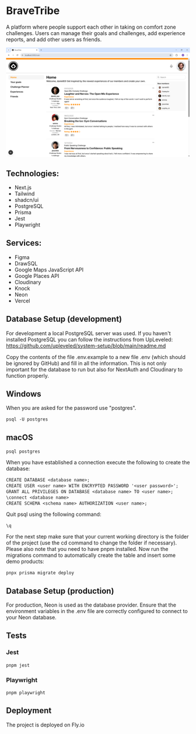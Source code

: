 # BraveTribe

A platform where people support each other in taking on comfort zone challenges. Users can manage their goals and challenges, add experience reports, and add other users as friends.

![Screenshot of the home page](./public/screenshots/screenshot.png)

## Technologies:

- Next.js
- Tailwind
- shadcn/ui
- PostgreSQL
- Prisma
- Jest
- Playwright

## Services:

- Figma
- DrawSQL
- Google Maps JavaScript API
- Google Places API
- Cloudinary
- Knock
- Neon
- Vercel

## Database Setup (development)

For development a local PostgreSQL server was used. If you haven't installed PostgreSQL you can follow the instructions from UpLeveled: https://github.com/upleveled/system-setup/blob/main/readme.md

Copy the contents of the file .env.example to a new file .env (which should be ignored by GitHub) and fill in all the information. This is not only important for the database to run but also for NextAuth and Cloudinary to function properly.

## Windows

When you are asked for the password use "postgres".

```
psql -U postgres
```

## macOS

```
psql postgres
```

When you have established a connection execute the following to create the database:

```
CREATE DATABASE <database name>;
CREATE USER <user name> WITH ENCRYPTED PASSWORD '<user password>';
GRANT ALL PRIVILEGES ON DATABASE <database name> TO <user name>;
\connect <database name>
CREATE SCHEMA <schema name> AUTHORIZATION <user name>;
```

Quit psql using the following command:

```
\q
```

For the next step make sure that your current working directory is the folder of the project (use the cd command to change the folder if necessary). Please also note that you need to have pnpm installed. Now run the migrations command to automatically create the table and insert some demo products:

```
pnpx prisma migrate deploy
```

## Database Setup (production)

For production, Neon is used as the database provider. Ensure that the environment variables in the .env file are correctly configured to connect to your Neon database.

## Tests

### Jest

```
pnpm jest
```

### Playwright

```
pnpm playwright
```

## Deployment

The project is deployed on Fly.io
